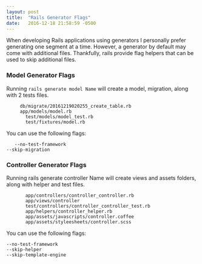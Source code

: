 ```yaml
---
layout: post
title:  "Rails Generator Flags"
date:   2016-12-18 21:58:59 -0500
---
```



When developing Rails applications using generators I personally prefer generating one segment at a time. However, a generator by default may come with additional files.
Thankfully, rails provide flag helpers that can be used to skip additional files. 

### Model Generator Flags


Running `rails generate model Name` will create a model,  migration, along with 2 tests files.

	  	 db/migrate/20161219020255_create_table.rb
	  	 app/models/model.rb
		   test/models/model_test.rb
		   test/fixtures/model.rb
									 
You can use the following flags:

`	--no-test-framework`         
	`--skip-migration`
	
### Controller Generator Flags


Running rails generate controller Name will create views and assets folders, along with helper and test files.

           app/controllers/controller_controller.rb
           app/views/controller
           test/controllers/controller_controller_test.rb
           app/helpers/controller_helper.rb
           app/assets/javascripts/controller.coffee
           app/assets/styleesheets/controller.scss

You can use the following flags:

    --no-test-framework
    --skip-helper
    --skip-template-engine

 

	



